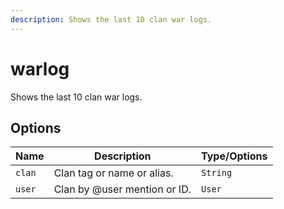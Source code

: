 ```yaml
---
description: Shows the last 10 clan war logs.
---
```


# warlog

Shows the last 10 clan war logs.

## Options

| Name | Description | Type/Options |
|------|-------------|--------------|
| `clan` | Clan tag or name or alias. | `String` |
| `user` | Clan by @user mention or ID. | `User` |

